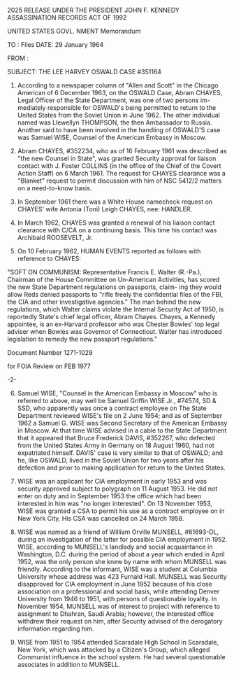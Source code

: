 2025 RELEASE UNDER THE PRESIDENT JOHN F. KENNEDY ASSASSINATION RECORDS ACT OF 1992

UNITED STATES GOVL. NMENT
Memorandum

TO : Files
DATE: 29 January 1964

FROM :

SUBJECT: THE LEE HARVEY OSWALD CASE  #351164

1. According to a newspaper column of "Allen and Scott" in the
Chicago American of 6 December 1963, on the OSWALD Case, Abram CHAYES,
Legal Officer of the State Department, was one of two persons im-
mediately responsible for OSWALD's being permitted to return to the
United States from the Soviet Union in June 1962. The other individual
named was Llewellyn THOMPSON, the then Ambassador to Russia. Another
said to have been involved in the handling of OSWALD'S case was Samuel
WISE, Counsel of the American Embassy in Moscow.

2. Abram CHAYES, #352234, who as of 16 February 1961 was described
as "the new Counsel in State", was granted Security approval for liaison
contact with J. Foster COLLINS (in the office of the Chief of the Covert
Action Staff) on 6 March 1961. The request for CHAYES clearance was a
"Blanket" request to permit discussion with him of NSC 5412/2 matters on
a need-to-know basis.

3. In September 1961 there was a White House namecheck request on
CHAYES' wife Antonia (Toni) Leigh CHAYES, nee: HANDLER.

4. In March 1962, CHAYES was granted a renewal of his liaison
contact clearance with C/CA on a continuing basis. This time his contact
was Archibald ROOSEVELT, Jr.

5. On 10 February 1962, HUMAN EVENTS reported as follows with
reference to CHAYES:

"SOFT ON COMMUNISM: Representative Francis E. Walter (R.-Pa.),
Chairman of the House Committee on Un-American Activities, has
scored the new State Department regulations on passports, claim-
ing they would allow Reds denied passports to "rifle freely the
confidential files of the FBI, the CIA and other investigative
agencies." The man behind the new regulations, which Walter
claims violate the Internal Security Act of 1950, is reportedly
State's chief legal officer, Abram Chayes. Chayes, a Kennedy
appointee, is an ex-Harvard professor who was Chester Bowles'
top legal adviser when Bowles was Governor of Connecticut.
Walter has introduced legislation to remedy the new passport
regulations."

Document Number 1271-1029

for FOIA Review on FEB 1977

-2-

6. Samuel WISE, "Counsel in the American Embassy in Moscow" who
is referred to above, may well be Samuel Griffin WISE Jr., #74574,
SD & SSD, who apparently was once a contract employee on 
The State Department reviewed WISE's file on 2 June 1954; and as of
September 1962 a Samuel G. WISE was Second Secretary of the American
Embassy in Moscow. At that time WISE advised in a cable to the State
Department that it appeared that Bruce Frederick DAVIS, #352267, who
defected from the United States Army in Germany on 18 August 1960, had
not expatriated himself. DAVIS' case is very similar to that of
OSWALD; and he, like OSWALD, lived in the Soviet Union for two years
after his defection and prior to making application for return to the
United States.

7. WISE was an applicant for CIA employment in early 1953 and
was security approved subject to polygraph on 11 August 1953. He did
not enter on duty and in September 1953 the office which had been
interested in him was "no longer interested". On 13 November 1953,
WISE was granted a CSA to permit his use as a contract employee on
in New York City. His CSA was cancelled on 24 March 1958.

8. WISE was named as a friend of William Orville MUNSELL, #61693-DL,
during an investigation of the latter for possible CIA employment in 1952.
WISE, according to MUNSELL's landlady and social acquaintance in Washington,
D.C. during the period of about a year which ended in April 1952, was the
only person she knew by name with whom MUNSELL was friendly. According
to the informant, WISE was a student at Columbia University whose address
was 423 Furnald Hall. MUNSELL was Security disapproved for CIA employment
in June 1952 because of his close association on a professional and social
basis, while attending Denver University from 1946 to 1951, with persons
of questionable loyality. In November 1954, MUNSELL was of interest to
project with reference to assignment to Dhahran, Saudi Arabia;
however, the interested office withdrew their request on him, after
Security advised of the derogatory information regarding him.

9. WISE from 1951 to 1954 attended Scarsdale High School in Scarsdale,
New York, which was attacked by a Citizen's Group, which alleged Communist
influence in the school system. He had several questionable associates in
addition to MUNSELL.
